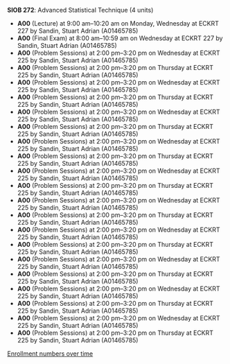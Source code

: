 **SIOB 272**: Advanced Statistical Technique (4 units)

- **A00** (Lecture) at 9:00 am–10:20 am on Monday, Wednesday at ECKRT 227 by Sandin, Stuart Adrian (A01465785)
- **A00** (Final Exam) at 8:00 am–10:59 am on Wednesday at ECKRT 227 by Sandin, Stuart Adrian (A01465785)
- **A00** (Problem Sessions) at 2:00 pm–3:20 pm on Wednesday at ECKRT 225 by Sandin, Stuart Adrian (A01465785)
- **A00** (Problem Sessions) at 2:00 pm–3:20 pm on Thursday at ECKRT 225 by Sandin, Stuart Adrian (A01465785)
- **A00** (Problem Sessions) at 2:00 pm–3:20 pm on Wednesday at ECKRT 225 by Sandin, Stuart Adrian (A01465785)
- **A00** (Problem Sessions) at 2:00 pm–3:20 pm on Thursday at ECKRT 225 by Sandin, Stuart Adrian (A01465785)
- **A00** (Problem Sessions) at 2:00 pm–3:20 pm on Wednesday at ECKRT 225 by Sandin, Stuart Adrian (A01465785)
- **A00** (Problem Sessions) at 2:00 pm–3:20 pm on Thursday at ECKRT 225 by Sandin, Stuart Adrian (A01465785)
- **A00** (Problem Sessions) at 2:00 pm–3:20 pm on Wednesday at ECKRT 225 by Sandin, Stuart Adrian (A01465785)
- **A00** (Problem Sessions) at 2:00 pm–3:20 pm on Thursday at ECKRT 225 by Sandin, Stuart Adrian (A01465785)
- **A00** (Problem Sessions) at 2:00 pm–3:20 pm on Wednesday at ECKRT 225 by Sandin, Stuart Adrian (A01465785)
- **A00** (Problem Sessions) at 2:00 pm–3:20 pm on Thursday at ECKRT 225 by Sandin, Stuart Adrian (A01465785)
- **A00** (Problem Sessions) at 2:00 pm–3:20 pm on Wednesday at ECKRT 225 by Sandin, Stuart Adrian (A01465785)
- **A00** (Problem Sessions) at 2:00 pm–3:20 pm on Thursday at ECKRT 225 by Sandin, Stuart Adrian (A01465785)
- **A00** (Problem Sessions) at 2:00 pm–3:20 pm on Wednesday at ECKRT 225 by Sandin, Stuart Adrian (A01465785)
- **A00** (Problem Sessions) at 2:00 pm–3:20 pm on Thursday at ECKRT 225 by Sandin, Stuart Adrian (A01465785)
- **A00** (Problem Sessions) at 2:00 pm–3:20 pm on Wednesday at ECKRT 225 by Sandin, Stuart Adrian (A01465785)
- **A00** (Problem Sessions) at 2:00 pm–3:20 pm on Thursday at ECKRT 225 by Sandin, Stuart Adrian (A01465785)
- **A00** (Problem Sessions) at 2:00 pm–3:20 pm on Wednesday at ECKRT 225 by Sandin, Stuart Adrian (A01465785)
- **A00** (Problem Sessions) at 2:00 pm–3:20 pm on Thursday at ECKRT 225 by Sandin, Stuart Adrian (A01465785)
- **A00** (Problem Sessions) at 2:00 pm–3:20 pm on Wednesday at ECKRT 225 by Sandin, Stuart Adrian (A01465785)
- **A00** (Problem Sessions) at 2:00 pm–3:20 pm on Thursday at ECKRT 225 by Sandin, Stuart Adrian (A01465785)

[Enrollment numbers over time](./SIOB272.tsv)
